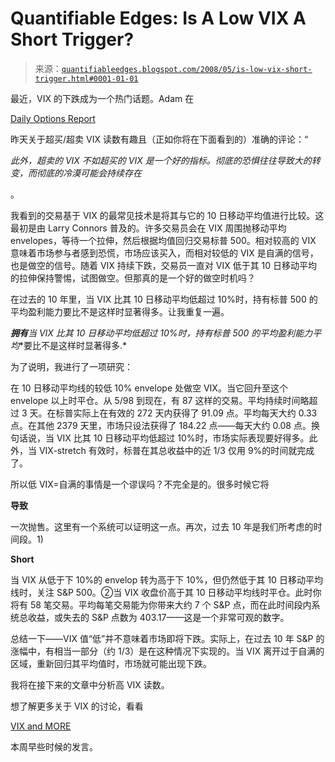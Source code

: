 <!--yml

类别：未分类

日期：2024-05-18 08:17:30

-->

# Quantifiable Edges: Is A Low VIX A Short Trigger?

> 来源：[`quantifiableedges.blogspot.com/2008/05/is-low-vix-short-trigger.html#0001-01-01`](http://quantifiableedges.blogspot.com/2008/05/is-low-vix-short-trigger.html#0001-01-01)

最近，VIX 的下跌成为一个热门话题。Adam 在

[Daily Options Report](http://adamsoptions.blogspot.com/)

昨天关于超买/超卖 VIX 读数有趣且（正如你将在下面看到的）准确的评论：“

*此外，超卖的 VIX 不如超买的 VIX 是一个好的指标。彻底的恐惧往往导致大的转变，而彻底的冷漠可能会持续存在*

。

我看到的交易基于 VIX 的最常见技术是将其与它的 10 日移动平均值进行比较。这最初是由 Larry Connors 普及的。许多交易员会在 VIX 周围抛移动平均 envelopes，等待一个拉伸，然后根据均值回归交易标普 500。相对较高的 VIX 意味着市场参与者感到恐慌，市场应该买入，而相对较低的 VIX 是自满的信号，也是做空的信号。随着 VIX 持续下跌，交易员一直对 VIX 低于其 10 日移动平均的拉伸保持警惕，试图做空。但那真的是一个好的做空时机吗？

在过去的 10 年里，当 VIX 比其 10 日移动平均低超过 10%时，持有标普 500 的平均盈利能力要比不是这样时显著得多。让我重复一遍。

***拥有**当 VIX 比其 10 日移动平均低超过 10%时，持有标普 500 的平均盈利能力**平均**要比不是这样时显著得多.*

为了说明，我进行了一项研究：

在 10 日移动平均线的较低 10% envelope 处做空 VIX。当它回升至这个 envelope 以上时平仓。从 5/98 到现在，有 87 这样的交易。平均持续时间略超过 3 天。在标普实际上在有效的 272 天内获得了 91.09 点。平均每天大约 0.33 点。在其他 2379 天里，市场只设法获得了 184.22 点——每天大约 0.08 点。换句话说，当 VIX 比其 10 日移动平均低超过 10%时，市场实际表现要好得多。此外，当 VIX-stretch 有效时，标普在其总收益中的近 1/3 仅用 9%的时间就完成了。

所以低 VIX=自满的事情是一个谬误吗？不完全是的。很多时候它将

**导致**

一次抛售。这里有一个系统可以证明这一点。再次，过去 10 年是我们所考虑的时间段。1)

**Short**

当 VIX 从低于下 10%的 envelop 转为高于下 10%，但仍然低于其 10 日移动平均线时，关注 S&P 500。②当 VIX 收盘价高于其 10 日移动平均线时平仓。此时你将有 58 笔交易。平均每笔交易能为你带来大约 7 个 S&P 点，而在此时间段内系统总收益，或失去的 S&P 点数为 403.17——这是一个非常可观的数字。

总结一下——VIX 值“低”并不意味着市场即将下跌。实际上，在过去 10 年 S&P 的涨幅中，有相当一部分（约 1/3）是在这种情况下实现的。当 VIX 离开过于自满的区域，重新回归其平均值时，市场就可能出现下跌。

我将在接下来的文章中分析高 VIX 读数。

想了解更多关于 VIX 的讨论，看看

[VIX and MORE](http://vixandmore.blogspot.com/2008/05/revert-to-what.html)

本周早些时候的发言。
